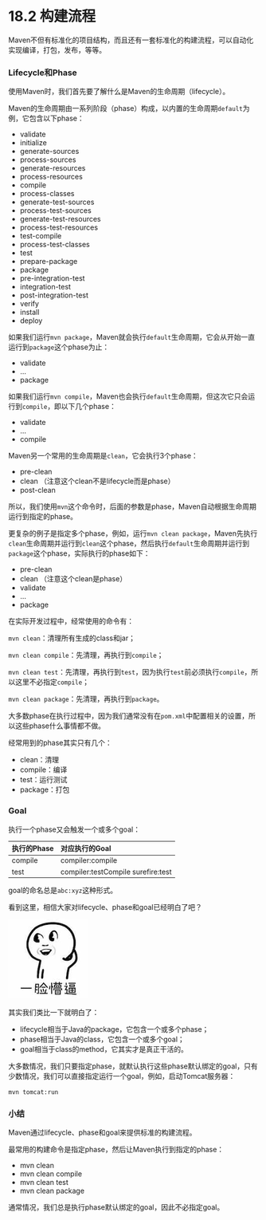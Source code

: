# 18.2 构建流程

Maven不但有标准化的项目结构，而且还有一套标准化的构建流程，可以自动化实现编译，打包，发布，等等。

### Lifecycle和Phase

使用Maven时，我们首先要了解什么是Maven的生命周期（lifecycle）。

Maven的生命周期由一系列阶段（phase）构成，以内置的生命周期`default`为例，它包含以下phase：

- validate
- initialize
- generate-sources
- process-sources
- generate-resources
- process-resources
- compile
- process-classes
- generate-test-sources
- process-test-sources
- generate-test-resources
- process-test-resources
- test-compile
- process-test-classes
- test
- prepare-package
- package
- pre-integration-test
- integration-test
- post-integration-test
- verify
- install
- deploy

如果我们运行`mvn package`，Maven就会执行`default`生命周期，它会从开始一直运行到`package`这个phase为止：

- validate
- ...
- package

如果我们运行`mvn compile`，Maven也会执行`default`生命周期，但这次它只会运行到`compile`，即以下几个phase：

- validate
- ...
- compile

Maven另一个常用的生命周期是`clean`，它会执行3个phase：

- pre-clean
- clean （注意这个clean不是lifecycle而是phase）
- post-clean

所以，我们使用`mvn`这个命令时，后面的参数是phase，Maven自动根据生命周期运行到指定的phase。

更复杂的例子是指定多个phase，例如，运行`mvn clean package`，Maven先执行`clean`生命周期并运行到`clean`这个phase，然后执行`default`生命周期并运行到`package`这个phase，实际执行的phase如下：

- pre-clean
- clean （注意这个clean是phase）
- validate
- ...
- package

在实际开发过程中，经常使用的命令有：

`mvn clean`：清理所有生成的class和jar；

`mvn clean compile`：先清理，再执行到`compile`；

`mvn clean test`：先清理，再执行到`test`，因为执行`test`前必须执行`compile`，所以这里不必指定`compile`；

`mvn clean package`：先清理，再执行到`package`。

大多数phase在执行过程中，因为我们通常没有在`pom.xml`中配置相关的设置，所以这些phase什么事情都不做。

经常用到的phase其实只有几个：

- clean：清理
- compile：编译
- test：运行测试
- package：打包

### Goal

执行一个phase又会触发一个或多个goal：

| 执行的Phase | 对应执行的Goal                     |
| :---------- | :--------------------------------- |
| compile     | compiler:compile                   |
| test        | compiler:testCompile surefire:test |

goal的命名总是`abc:xyz`这种形式。

看到这里，相信大家对lifecycle、phase和goal已经明白了吧？

![meng](pic/18.2-构建流程/l)

其实我们类比一下就明白了：

- lifecycle相当于Java的package，它包含一个或多个phase；
- phase相当于Java的class，它包含一个或多个goal；
- goal相当于class的method，它其实才是真正干活的。

大多数情况，我们只要指定phase，就默认执行这些phase默认绑定的goal，只有少数情况，我们可以直接指定运行一个goal，例如，启动Tomcat服务器：

```
mvn tomcat:run
```

### 小结

Maven通过lifecycle、phase和goal来提供标准的构建流程。

最常用的构建命令是指定phase，然后让Maven执行到指定的phase：

- mvn clean
- mvn clean compile
- mvn clean test
- mvn clean package

通常情况，我们总是执行phase默认绑定的goal，因此不必指定goal。